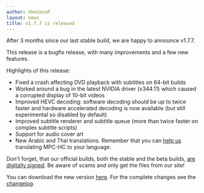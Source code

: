 ```yaml
---
author: XhmikosR
layout: news
title: v1.7.7 is released
---
```


After 3 months since our last stable build, we are happy to announce v1.7.7.

<!--more-->

This release is a bugfix release, with many improvements and a few new features.

Highlights of this release:

* Fixed a crash affecting DVD playback with subtitles on 64-bit builds
* Worked around a bug in the latest NVIDIA driver (v344.11) which caused a corrupted display of 10-bit videos
* Improved HEVC decoding: software decoding should be up to twice faster and hardware accelerated decoding is now available (but still experimental so disabled by default)
* Improved subtitle renderer and subtitle queue (more than twice faster on complex subtitle scripts)
* Support for audio cover art
* New Arabic and Thai translations. Remember that you can [help us](https://trac.mpc-hc.org/wiki/Translations)
  translating MPC-HC to your language.

Don't forget, that our official builds, both the stable and the beta builds,
[are digitally signed](/2013/02/25/binaries-are-signed/).
Be aware of scams and only get the files from our site!

You can download the new version [here](/downloads/).
For the complete changes see the [changelog](/changelog/).
